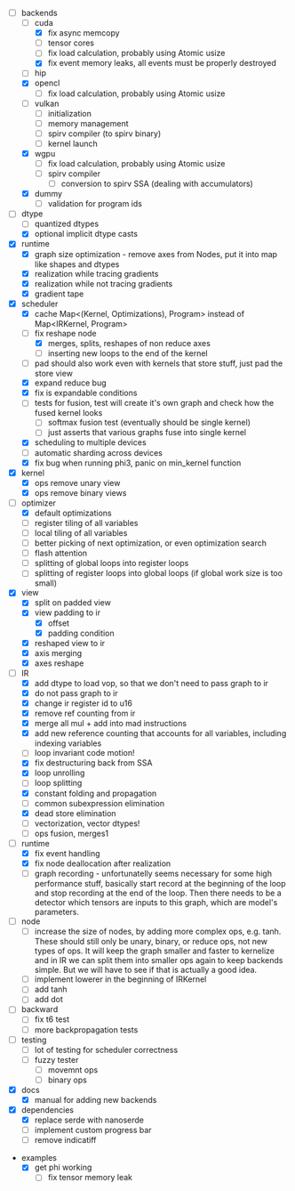 - [ ] backends
  - [ ] cuda
    - [x] fix async memcopy
    - [ ] tensor cores
    - [ ] fix load calculation, probably using Atomic usize
    - [x] fix event memory leaks, all events must be properly destroyed
  - [ ] hip
  - [x] opencl
    - [ ] fix load calculation, probably using Atomic usize
  - [ ] vulkan
    - [ ] initialization
    - [ ] memory management
    - [ ] spirv compiler (to spirv binary)
    - [ ] kernel launch
  - [x] wgpu
    - [ ] fix load calculation, probably using Atomic usize
    - [ ] spirv compiler
      - [ ] conversion to spirv SSA (dealing with accumulators)
  - [x] dummy
    - [ ] validation for program ids
- [ ] dtype
  - [ ] quantized dtypes
  - [x] optional implicit dtype casts
- [x] runtime
  - [x] graph size optimization - remove axes from Nodes, put it into map like shapes and dtypes
  - [x] realization while tracing gradients
  - [x] realization while not tracing gradients
  - [x] gradient tape
- [x] scheduler
  - [x] cache Map<(Kernel, Optimizations), Program> instead of Map<IRKernel, Program>
  - [ ] fix reshape node
    - [x] merges, splits, reshapes of non reduce axes
    - [ ] inserting new loops to the end of the kernel
  - [ ] pad should also work even with kernels that store stuff, just pad the store view
  - [x] expand reduce bug
  - [x] fix is expandable conditions
  - [ ] tests for fusion, test will create it's own graph and check how the fused kernel looks
    - [ ] softmax fusion test (eventually should be single kernel)
    - [ ] just asserts that various graphs fuse into single kernel
  - [x] scheduling to multiple devices
  - [ ] automatic sharding across devices
  - [x] fix bug when running phi3, panic on min_kernel function
- [x] kernel
  - [x] ops remove unary view
  - [x] ops remove binary views
- [ ] optimizer
  - [x] default optimizations
  - [ ] register tiling of all variables
  - [ ] local tiling of all variables
  - [ ] better picking of next optimization, or even optimization search
  - [ ] flash attention
  - [ ] splitting of global loops into register loops
  - [ ] splitting of register loops into global loops (if global work size is too small)
- [x] view
  - [x] split on padded view
  - [x] view padding to ir
    - [x] offset
    - [x] padding condition
  - [x] reshaped view to ir
  - [x] axis merging
  - [x] axes reshape
- [ ] IR
  - [x] add dtype to load vop, so that we don't need to pass graph to ir
  - [x] do not pass graph to ir
  - [x] change ir register id to u16
  - [x] remove ref counting from ir
  - [x] merge all mul + add into mad instructions
  - [x] add new reference counting that accounts for all variables, including indexing variables
  - [ ] loop invariant code motion!
  - [x] fix destructuring back from SSA
  - [x] loop unrolling
  - [ ] loop splitting
  - [x] constant folding and propagation
  - [ ] common subexpression elimination
  - [x] dead store elimination
  - [ ] vectorization, vector dtypes!
  - [ ] ops fusion, merges1
- [ ] runtime
  - [x] fix event handling
  - [x] fix node deallocation after realization
  - [ ] graph recording - unfortunatelly seems necessary for some high performance stuff, basically start record at the beginning of the loop and stop recording at the end of the loop. Then there needs to be a detector which tensors are inputs to this graph, which are model's parameters.
- [ ] node
  - [ ] increase the size of nodes, by adding more complex ops, e.g. tanh. These should still only be unary, binary, or reduce ops, not new types of ops. It will keep the graph smaller and faster to kernelize and in IR we can split them into smaller ops again to keep backends simple. But we will have to see if that is actually a good idea.
  - [ ] implement lowerer in the beginning of IRKernel
  - [ ] add tanh
  - [ ] add dot
- [ ] backward
  - [ ] fix t6 test
  - [ ] more backpropagation tests
- [ ] testing
  - [ ] lot of testing for scheduler correctness
  - [ ] fuzzy tester
    - [ ] movemnt ops
    - [ ] binary ops

- [x] docs
  - [x] manual for adding new backends
- [x] dependencies
  - [x] replace serde with nanoserde
  - [ ] implement custom progress bar
  - [ ] remove indicatiff

- examples
  - [x] get phi working
    - [ ] fix tensor memory leak
